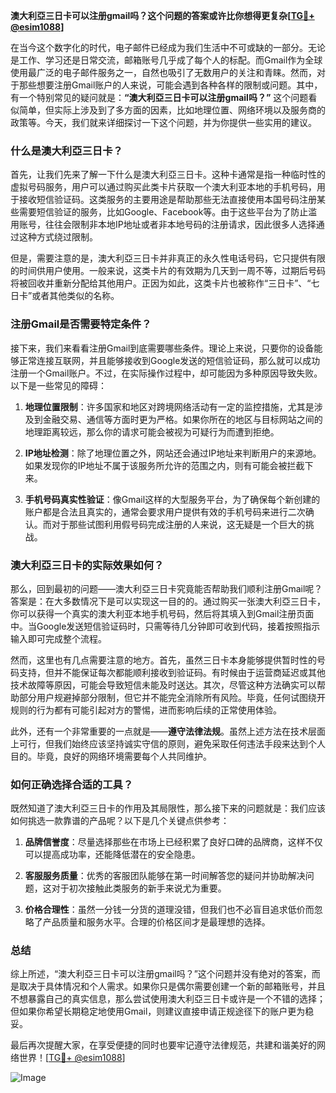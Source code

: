 **澳大利亞三日卡可以注册gmail吗？这个问题的答案或许比你想得更复杂[[TG💪+ @esim1088](https://t.me/s/esim1088)]**

在当今这个数字化的时代，电子邮件已经成为我们生活中不可或缺的一部分。无论是工作、学习还是日常交流，邮箱账号几乎成了每个人的标配。而Gmail作为全球使用最广泛的电子邮件服务之一，自然也吸引了无数用户的关注和青睐。然而，对于那些想要注册Gmail账户的人来说，可能会遇到各种各样的限制或问题。其中，有一个特别常见的疑问就是：**“澳大利亞三日卡可以注册gmail吗？”** 这个问题看似简单，但实际上涉及到了多方面的因素，比如地理位置、网络环境以及服务商的政策等。今天，我们就来详细探讨一下这个问题，并为你提供一些实用的建议。

### 什么是澳大利亞三日卡？

首先，让我们先来了解一下什么是澳大利亞三日卡。这种卡通常是指一种临时性的虚拟号码服务，用户可以通过购买此类卡片获取一个澳大利亚本地的手机号码，用于接收短信验证码。这类服务的主要用途是帮助那些无法直接使用本国号码注册某些需要短信验证的服务，比如Google、Facebook等。由于这些平台为了防止滥用账号，往往会限制非本地IP地址或者非本地号码的注册请求，因此很多人选择通过这种方式绕过限制。

但是，需要注意的是，澳大利亞三日卡并非真正的永久性电话号码，它只提供有限的时间供用户使用。一般来说，这类卡片的有效期为几天到一周不等，过期后号码将被回收并重新分配给其他用户。正因为如此，这类卡片也被称作“三日卡”、“七日卡”或者其他类似的名称。

### 注册Gmail是否需要特定条件？

接下来，我们来看看注册Gmail到底需要哪些条件。理论上来说，只要你的设备能够正常连接互联网，并且能够接收到Google发送的短信验证码，那么就可以成功注册一个Gmail账户。不过，在实际操作过程中，却可能因为多种原因导致失败。以下是一些常见的障碍：

1. **地理位置限制**：许多国家和地区对跨境网络活动有一定的监控措施，尤其是涉及到金融交易、通信等方面时更为严格。如果你所在的地区与目标网站之间的地理距离较远，那么你的请求可能会被视为可疑行为而遭到拒绝。
   
2. **IP地址检测**：除了地理位置之外，网站还会通过IP地址来判断用户的来源地。如果发现你的IP地址不属于该服务所允许的范围之内，则有可能会被拦截下来。

3. **手机号码真实性验证**：像Gmail这样的大型服务平台，为了确保每个新创建的账户都是合法且真实的，通常会要求用户提供有效的手机号码来进行二次确认。而对于那些试图利用假号码完成注册的人来说，这无疑是一个巨大的挑战。

### 澳大利亞三日卡的实际效果如何？

那么，回到最初的问题——澳大利亞三日卡究竟能否帮助我们顺利注册Gmail呢？答案是：在大多数情况下是可以实现这一目的的。通过购买一张澳大利亞三日卡，你可以获得一个真实的澳大利亚本地手机号码，然后将其填入到Gmail注册页面中。当Google发送短信验证码时，只需等待几分钟即可收到代码，接着按照指示输入即可完成整个流程。

然而，这里也有几点需要注意的地方。首先，虽然三日卡本身能够提供暂时性的号码支持，但并不能保证每次都能顺利接收到验证码。有时候由于运营商延迟或其他技术故障等原因，可能会导致短信未能及时送达。其次，尽管这种方法确实可以帮助部分用户规避掉部分限制，但它并不能完全消除所有风险。毕竟，任何试图绕开规则的行为都有可能引起对方的警惕，进而影响后续的正常使用体验。

此外，还有一个非常重要的一点就是——**遵守法律法规**。虽然上述方法在技术层面上可行，但我们始终应该坚持诚实守信的原则，避免采取任何违法手段来达到个人目的。毕竟，良好的网络环境需要每个人共同维护。

### 如何正确选择合适的工具？

既然知道了澳大利亞三日卡的作用及其局限性，那么接下来的问题就是：我们应该如何挑选一款靠谱的产品呢？以下是几个关键点供参考：

1. **品牌信誉度**：尽量选择那些在市场上已经积累了良好口碑的品牌商，这样不仅可以提高成功率，还能降低潜在的安全隐患。
   
2. **客服服务质量**：优秀的客服团队能够在第一时间解答您的疑问并协助解决问题，这对于初次接触此类服务的新手来说尤为重要。

3. **价格合理性**：虽然一分钱一分货的道理没错，但我们也不必盲目追求低价而忽略了产品质量和服务水平。合理的价格区间才是最理想的选择。

### 总结

综上所述，“澳大利亞三日卡可以注册gmail吗？”这个问题并没有绝对的答案，而是取决于具体情况和个人需求。如果你只是偶尔需要创建一个新的邮箱账号，并且不想暴露自己的真实信息，那么尝试使用澳大利亞三日卡或许是一个不错的选择；但如果你希望长期稳定地使用Gmail，则建议直接申请正规途径下的账户更为稳妥。

最后再次提醒大家，在享受便捷的同时也要牢记遵守法律规范，共建和谐美好的网络世界！[[TG💪+ @esim1088](https://t.me/s/esim1088)] 

![Image](https://i.postimg.cc/4NQfJmqS/Snipaste-2025-05-13-00-14-12.png)
